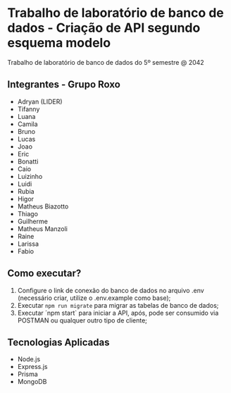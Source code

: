 # Trabalho de laboratório de banco de dados - Criação de API segundo esquema modelo

Trabalho de laboratório de banco de dados do 5º semestre @ 2042

## Integrantes - Grupo Roxo

- Adryan (LIDER)
- Tifanny
- Luana
- Camila
- Bruno
- Lucas
- Joao
- Eric
- Bonatti
- Caio
- Luizinho
- Luidi
- Rubia
- Higor
- Matheus Biazotto
- Thiago
- Guilherme
- Matheus Manzoli
- Raine
- Larissa
- Fabio

## Como executar?

1. Configure o link de conexão do banco de dados no arquivo .env (necessário criar, utilize o .env.example como base);
2. Executar `npm run migrate` para migrar as tabelas de banco de dados;
3. Executar ´npm start` para iniciar a API, após, pode ser consumido via POSTMAN ou qualquer outro tipo de cliente;

## Tecnologias Aplicadas

- Node.js
- Express.js
- Prisma
- MongoDB